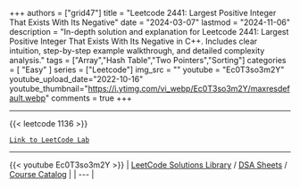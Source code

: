
+++
authors = ["grid47"]
title = "Leetcode 2441: Largest Positive Integer That Exists With Its Negative"
date = "2024-03-07"
lastmod = "2024-11-06"
description = "In-depth solution and explanation for Leetcode 2441: Largest Positive Integer That Exists With Its Negative in C++. Includes clear intuition, step-by-step example walkthrough, and detailed complexity analysis."
tags = ["Array","Hash Table","Two Pointers","Sorting"]
categories = [
    "Easy"
]
series = ["Leetcode"]
img_src = ""
youtube = "Ec0T3so3m2Y"
youtube_upload_date="2022-10-16"
youtube_thumbnail="https://i.ytimg.com/vi_webp/Ec0T3so3m2Y/maxresdefault.webp"
comments = true
+++



---
{{< leetcode 1136 >}}

[`Link to LeetCode Lab`](https://leetcode.com/problems/largest-positive-integer-that-exists-with-its-negative/description/)

---
{{< youtube Ec0T3so3m2Y >}}
| [LeetCode Solutions Library](https://grid47.xyz/leetcode/) / [DSA Sheets](https://grid47.xyz/sheets/) / [Course Catalog](https://grid47.xyz/courses/) |
| --- |
